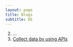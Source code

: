 ```yaml
---
layout: page
title: Blogs
subtitle: DE
---
```




2. ...
1. [Collect data by using APIs](../blogs/2024-03-15-collect_data_by_apis.md)